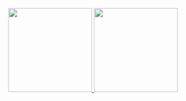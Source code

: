 <!--
**xofanna/xofanna** is a ✨ _special_ ✨ repository because its `README.md` (this file) appears on your GitHub profile.

Here are some ideas to get you started:

- 🔭 I’m currently working on ...
- 🌱 I’m currently learning ...
- 👯 I’m looking to collaborate on ...
- 🤔 I’m looking for help with ...
- 💬 Ask me about ...
- 📫 How to reach me: ...
- 😄 Pronouns: ...
- ⚡ Fun fact: ...
-->

<div>
<a href="https://github.com/xofanna">
<img loading="lazy" height="170em" src="https://github-readme-stats.vercel.app/api/top-langs/?username=xofanna&layout=compact&langs_count=7&theme=dracula"/>
<img loading="lazy" height="170em" src="https://github-readme-stats.vercel.app/api?username=xofanna&show_icons=true&theme=dracula&include_all_commits=true&count_private=true"/>
</div>
